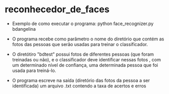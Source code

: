# reconhecedor_de_faces
- Exemplo de como executar o programa:
   python face_recognizer.py bdangelina

- O programa recebe como parâmetro o nome do diretório que contém as fotos das pessoas que serão usadas
para treinar o classificador.
- O diretótiro "bdtest" possui fotos de diferentes pessoas (que foram treinadas ou não), e o classificador
deve identificar nessas fotos , com um determinado nível de confiança, uma determinada pessoa que foi usada 
para treiná-lo.
- O programa escreve na saída (diretório das fotos da pessoa a ser identificada) um arquivo .txt contendo 
a taxa de acertos e erros


